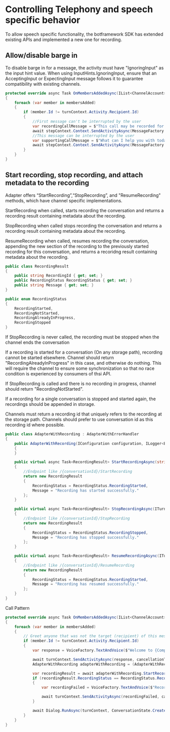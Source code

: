 # Controlling Telephony and speech specific behavior
To allow speech specific functionality, the botframework SDK has extended existing APIs and implemented a new one for recording.

## Allow/disable barge in
To disable barge in for a message, the activity must have "IgnoringInput" as the input hint value.
When using InputHints.IgnoringInput, ensure that an AcceptingInput or ExpectingInput message follows it to guarantee compatibility with existing channels.

```csharp
protected override async Task OnMembersAddedAsync(IList<ChannelAccount> membersAdded, ITurnContext<IConversationUpdateActivity> turnContext, CancellationToken cancellationToken)
{
    foreach (var member in membersAdded)
    {
        if (member.Id != turnContext.Activity.Recipient.Id)
        {
            //First message can't be interrupted by the user
            var recordingCallMessage = $"This call may be recorded for quality assurance purposes.";
            await stepContext.Context.SendActivityAsync(MessageFactory.Text(recordingCallMessage, recordingCallMessage, InputHints.IgnoringInput), cancellationToken)
            //This message can be interrupted by the user
            var supportingCallMessage = $"What can I help you with today?";
            await stepContext.Context.SendActivityAsync(MessageFactory.Text(supportingCallMessage, supportingCallMessage, InputHints.ExpectingInput), cancellationToken);
        }
    }
}
```

## Start recording, stop recording, and attach metadata to the recording
Adapter offers “StartRecording”,“StopRecording”, and "ResumeRecording" methods, which have channel specific implementations.

StartRecording when called, starts recording the conversation and returns a recording result containing metadata about the recording.

StopRecording when called stops recording the conversation and returns a recording result containing metadata about the recording.

ResumeRecording when called, resumes recording the conversation, appending the new section of the recording to the previously started recording for this conversation, and returns a recoridng result containing metadata about the recording.

```csharp
public class RecordingResult
{
    public string RecordingId { get; set; }
    public RecordingStatus RecordingStatus { get; set; }
    public string Message { get; set; }
}

public enum RecordingStatus
{
    RecordingStarted,
    RecordingNotStarted,
    RecordingAlreadyInProgress,
    RecordingStopped
}
```

If StopRecording is never called, the recording must be stopped when the channel ends the conversation

If a recording is started for a conversation (On any storage path), recording cannot be started elsewhere. Channel should return "RecordingAlreadyInProgress" in this case, and otherwise do nothing. This will require the channel to ensure some synchronization so that no race condition is experienced by consumers of thsi API.

If StopRecording is called and there is no recording in progress, channel should return "RecordingNotStarted".

If a recording for a single conversation is stopped and started again, the recordings should be appended in storage.

Channels must return a recording id that uniquely refers to the recording at the storage path.
Channels should prefer to use conversation id as this recording id where possible.

```csharp
public class AdapterWithRecording : AdapterWithErrorHandler
{
    public AdapterWithRecording(IConfiguration configuration, ILogger<BotFrameworkHttpAdapter> logger, ConversationState conversationState = null) : base(configuration, logger, conversationState)
    {
    }

    public virtual async Task<RecordingResult> StartRecordingAsync(string StoragePath, ITurnContext turnContext, CancellationToken cancellationToken)
    {
        //Endpoint like /{conversationId}/StartRecording
        return new RecordingResult
        {
            RecordingStatus = RecordingStatus.RecordingStarted,
            Message = "Recording has started successfully."
        };
    }

    public virtual async Task<RecordingResult> StopRecordingAsync(ITurnContext turnContext, CancellationToken cancellationToken)
    {
        //Endpoint like /{conversationId}/StopRecording
        return new RecordingResult
        {
            RecordingStatus = RecordingStatus.RecordingStopped,
            Message = "Recording has stopped successfully."
        };
    }

    public virtual async Task<RecordingResult> ResumeRecordingAsync(ITurnContext turnContext, CancellationToken cancellationToken)
    {
        //Endpoint like /{conversationId}/ResumeRecording
        return new RecordingResult
        {
            RecordingStatus = RecordingStatus.RecordingStarted,
            Message = "Recording has resumed successfully."
        };
    }
}
```

Call Pattern
```csharp
protected override async Task OnMembersAddedAsync(IList<ChannelAccount> membersAdded, ITurnContext<IConversationUpdateActivity> turnContext, CancellationToken cancellationToken)
{
    foreach (var member in membersAdded)
    {
        // Greet anyone that was not the target (recipient) of this message.
        if (member.Id != turnContext.Activity.Recipient.Id)
        {
            var response = VoiceFactory.TextAndVoice($"Welcome to {CompanyName}! This call may be recorded for quality assurance purposes.");

            await turnContext.SendActivityAsync(response, cancellationToken);
            AdapterWithRecording adapterWithRecording = (AdapterWithRecording)turnContext.Adapter;

            var recordingResult = await adapterWithRecording.StartRecordingAsync("Storage1", turnContext, cancellationToken);
            if (recordingResult.RecordingStatus == RecordingStatus.RecordingNotStarted)
            {
                var recordingFailed = VoiceFactory.TextAndVoice($"Recording has failed, but your call will continue.");

                await turnContext.SendActivityAsync(recordingFailed, cancellationToken);
            }

            await Dialog.RunAsync(turnContext, ConversationState.CreateProperty<DialogState>("DialogState"), cancellationToken);
        }
    }
}
```